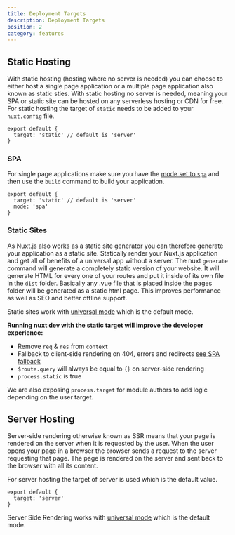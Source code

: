 ```yaml
---
title: Deployment Targets
description: Deployment Targets
position: 2
category: features
---
```


## Static Hosting

With static hosting (hosting where no server is needed) you can choose to either host a single page application or a multiple page application also known as static sties. With static hosting no server is needed, meaning your SPA or static site can be hosted on any serverless hosting or CDN for free. For static hosting the target of `static` needs to be added to your `nuxt.config` file.

```js{}[nuxt.config.js]
export default {
  target: 'static' // default is 'server'
}
```

### SPA

For single page applications make sure you have the [mode set to `spa`](/guides/features/rendering-modes#spa) and then use the `build` command to build your application.

```js{}[nuxt.config.js]
export default {
  target: 'static' // default is 'server'
  mode: 'spa'
}
```

### Static Sites

As Nuxt.js also works as a static site generator you can therefore generate your application as a static site. Statically render your Nuxt.js application and get all of benefits of a universal app without a server. The nuxt `generate` command will generate a completely static version of your website. It will generate HTML for every one of your routes and put it inside of its own file in the `dist` folder. Basically any .vue file that is placed inside the pages folder will be generated as a static html page. This improves performance as well as SEO and better offline support.

<base-alert type="info">

Static sites work with [universal mode](https://nuxtjs.org/guides/features/rendering-modes#universal) which is the default mode.

</base-alert>

**Running nuxt dev with the static target will improve the developer experience:**

- Remove `req` & `res` from `context`
- Fallback to client-side rendering on 404, errors and redirects [see SPA fallback](./guides/concepts/static-site-generation#spa-fallback)
- `$route.query` will always be equal to `{}` on server-side rendering
- `process.static` is true

<base-alert type="info">

We are also exposing `process.target` for module authors to add logic depending on the user target.

</base-alert>

## Server Hosting

Server-side rendering otherwise known as SSR means that your page is rendered on the server when it is requested by the user. When the user opens your page in a browser the browser sends a request to the server requesting that page. The page is rendered on the server and sent back to the browser with all its content.

For server hosting the target of server is used which is the default value.

```js{}[nuxt.config.js]
export default {
  target: 'server'
}
```

<base-alert type="info">

Server Side Rendering works with [universal mode](https://nuxtjs.org/guides/features/rendering-modes#universal) which is the default mode.

</base-alert>
